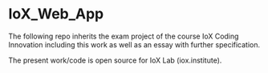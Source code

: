 # IoX_Web_App
The following repo inherits the exam project of the course IoX Coding Innovation including this work as well as an essay with further specification.

The present work/code is open source for IoX Lab (iox.institute).

